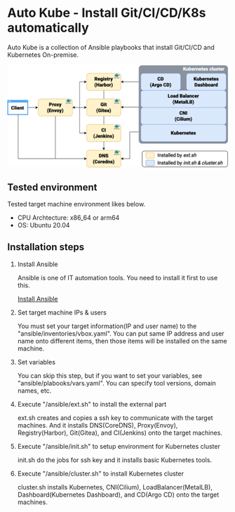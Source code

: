 # Auto Kube - Install Git/CI/CD/K8s automatically 

Auto Kube is a collection of Ansible playbooks that install Git/CI/CD and Kubernetes On-premise.

![Overview](/docs/images/kube_overview.png)

## Tested environment

Tested target machine environment likes below.

* CPU Archtecture: x86_64 or arm64
* OS: Ubuntu 20.04

## Installation steps

1. Install Ansible

    Ansible is one of IT automation tools. You need to install it first to use this.

    [Install Ansible](https://docs.ansible.com/ansible/latest/installation_guide/installation_distros.html)

1. Set target machine IPs & users

    You must set your target information(IP and user name) to the "ansible/inventories/vbox.yaml". You can put same IP address and user name onto different items, then those items will be installed on the same machine.

1. Set variables

    You can skip this step, but if you want to set your variables, see "ansible/plabooks/vars.yaml". You can specify tool versions, domain names, etc.

1. Execute "/ansible/ext.sh" to install the external part

    ext.sh creates and copies a ssh key to communicate with the target machines. And it installs DNS(CoreDNS), Proxy(Envoy), Registry(Harbor), Git(Gitea), and CI(Jenkins) onto the target machines.

1. Execute "/ansible/init.sh" to setup environment for Kubernetes cluster

    init.sh do the jobs for ssh key and it installs basic Kubernetes tools.

1. Execute "/ansible/cluster.sh" to install Kubernetes cluster

    cluster.sh installs Kubernetes, CNI(Cilium), LoadBalancer(MetalLB), Dashboard(Kubernetes Dashboard), and CD(Argo CD) onto the target machines.
